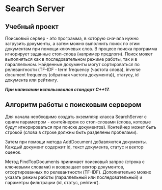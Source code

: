 # Search Server
## Учебный проект
Поисковый сервер - это программа, в которую сначала нужно загрузить документы, а затем можно выполнить поиск по этим документам при помощи ключевых слов.
В процесе поиска программа игнорирует заданные стоп-слова (например предлоги).
Поиск может выполняться как в последовательном режиме работы, так и в параллельном.
Найденные документы могут сортироваться по релевантности (TF-IDF - term frequency (частота слова), inverse document frequency (обратная частота документа)), статусу, id документа или рейтингу.

***При написании использовался стандарт С++17.***

## Алгоритм работы с поисковым сервером
Для начала необходимо создать экземпляр класса SearchServer с одним параметром - контейнером со стоп-словами (слова, которые будут игнорироваться при поиске документов). Контейнер может быть строкой (слова в строке должны быть разделены пробелами).

Затем при помощи метода AddDocument добавляются документы. Каждый документ содержит id, текст документа, статус и вектор оценок.

Метод FindTopDocuments принимает поисковый запрос (строка с ключевыми словами) и возвращает вектор документов, отсортированных по релевантности (TF-IDF). Дополнительно можно указать режим работы (параллельный или последовательный) и параметры фильтрации (id, статус, рейтинг).





